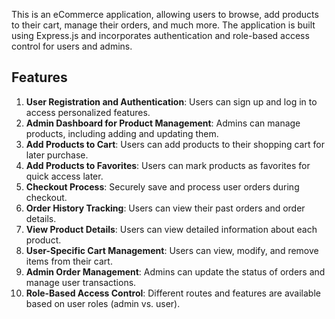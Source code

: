 This is an eCommerce application, allowing users to browse, add products to their cart, manage their orders, and much more. The application is built using Express.js and incorporates authentication and role-based access control for users and admins.

## Features

1. **User Registration and Authentication**: Users can sign up and log in to access personalized features.
2. **Admin Dashboard for Product Management**: Admins can manage products, including adding and updating them.
3. **Add Products to Cart**: Users can add products to their shopping cart for later purchase.
4. **Add Products to Favorites**: Users can mark products as favorites for quick access later.
5. **Checkout Process**: Securely save and process user orders during checkout.
6. **Order History Tracking**: Users can view their past orders and order details.
7. **View Product Details**: Users can view detailed information about each product.
8. **User-Specific Cart Management**: Users can view, modify, and remove items from their cart.
9. **Admin Order Management**: Admins can update the status of orders and manage user transactions.
10. **Role-Based Access Control**: Different routes and features are available based on user roles (admin vs. user).
